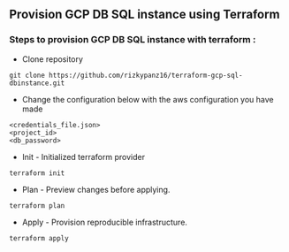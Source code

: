 ## Provision GCP DB SQL instance using Terraform

### Steps to provision GCP DB SQL instance with terraform :

- Clone repository
```
git clone https://github.com/rizkypanz16/terraform-gcp-sql-dbinstance.git
```
- Change the configuration below with the aws configuration you have made 
```
<credentials_file.json>
<project_id>
<db_password>
```
- Init - Initialized terraform provider
```
terraform init
```
- Plan - Preview changes before applying.
```
terraform plan
```
- Apply - Provision reproducible infrastructure.
```
terraform apply
```
